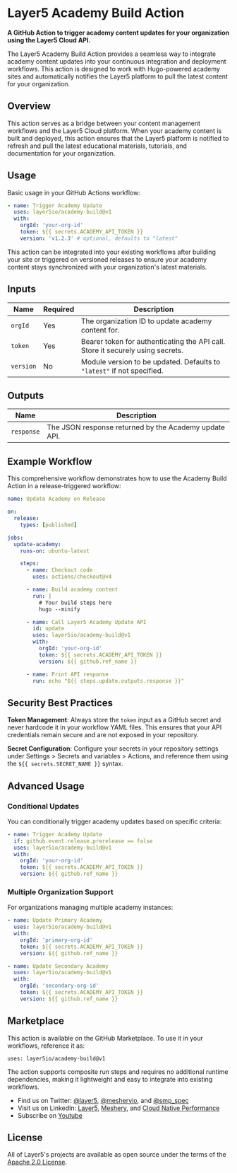 # Layer5 Academy Build Action

**A GitHub Action to trigger academy content updates for your organization using the Layer5 Cloud API.**

The Layer5 Academy Build Action provides a seamless way to integrate academy content updates into your continuous integration and deployment workflows. This action is designed to work with Hugo-powered academy sites and automatically notifies the Layer5 platform to pull the latest content for your organization.

## Overview

This action serves as a bridge between your content management workflows and the Layer5 Cloud platform. When your academy content is built and deployed, this action ensures that the Layer5 platform is notified to refresh and pull the latest educational materials, tutorials, and documentation for your organization.

## Usage

Basic usage in your GitHub Actions workflow:

```yaml
- name: Trigger Academy Update
  uses: layer5io/academy-build@v1
  with:
    orgId: 'your-org-id'
    token: ${{ secrets.ACADEMY_API_TOKEN }}
    version: 'v1.2.3' # optional, defaults to "latest"
```

This action can be integrated into your existing workflows after building your site or triggered on versioned releases to ensure your academy content stays synchronized with your organization's latest materials.

## Inputs

| Name      | Required | Description                                                                    |
| --------- | -------- | ------------------------------------------------------------------------------ |
| `orgId`   | Yes      | The organization ID to update academy content for.                             |
| `token`   | Yes      | Bearer token for authenticating the API call. Store it securely using secrets. |
| `version` | No       | Module version to be updated. Defaults to `"latest"` if not specified.         |

## Outputs

| Name       | Description                                           |
| ---------- | ----------------------------------------------------- |
| `response` | The JSON response returned by the Academy update API. |

## Example Workflow

This comprehensive workflow demonstrates how to use the Academy Build Action in a release-triggered workflow:

```yaml
name: Update Academy on Release

on:
  release:
    types: [published]

jobs:
  update-academy:
    runs-on: ubuntu-latest

    steps:
      - name: Checkout code
        uses: actions/checkout@v4

      - name: Build academy content
        run: |
          # Your build steps here
          hugo --minify

      - name: Call Layer5 Academy Update API
        id: update
        uses: layer5io/academy-build@v1
        with:
          orgId: 'your-org-id'
          token: ${{ secrets.ACADEMY_API_TOKEN }}
          version: ${{ github.ref_name }}

      - name: Print API response
        run: echo "${{ steps.update.outputs.response }}"
```

## Security Best Practices

**Token Management**: Always store the `token` input as a GitHub secret and never hardcode it in your workflow YAML files. This ensures that your API credentials remain secure and are not exposed in your repository.

**Secret Configuration**: Configure your secrets in your repository settings under Settings > Secrets and variables > Actions, and reference them using the `${{ secrets.SECRET_NAME }}` syntax.

## Advanced Usage

### Conditional Updates

You can conditionally trigger academy updates based on specific criteria:

```yaml
- name: Trigger Academy Update
  if: github.event.release.prerelease == false
  uses: layer5io/academy-build@v1
  with:
    orgId: 'your-org-id'
    token: ${{ secrets.ACADEMY_API_TOKEN }}
    version: ${{ github.ref_name }}
```

### Multiple Organization Support

For organizations managing multiple academy instances:

```yaml
- name: Update Primary Academy
  uses: layer5io/academy-build@v1
  with:
    orgId: 'primary-org-id'
    token: ${{ secrets.ACADEMY_API_TOKEN }}
    version: ${{ github.ref_name }}

- name: Update Secondary Academy
  uses: layer5io/academy-build@v1
  with:
    orgId: 'secondary-org-id'
    token: ${{ secrets.ACADEMY_API_TOKEN }}
    version: ${{ github.ref_name }}
```

## Marketplace

This action is available on the GitHub Marketplace. To use it in your workflows, reference it as:

```
uses: layer5io/academy-build@v1
```

The action supports composite run steps and requires no additional runtime dependencies, making it lightweight and easy to integrate into existing workflows.






- Find us on Twitter: [@layer5](https://twitter.com/layer5), [@mesheryio](https://twitter.com/mesheryio), and [@smp_spec](https://twitter.com/smp_spec)
- Visit us on LinkedIn: [Layer5](https://www.linkedin.com/company/layer5), [Meshery](https://www.linkedin.com/showcase/meshery/), and [Cloud Native Performance](https://www.linkedin.com/showcase/service-mesh-performance)
- Subscribe on [Youtube](http://youtube.com/Layer5io?sub_confirmation=1)

## License

All of Layer5's projects are available as open source under the terms of the [Apache 2.0 License](https://opensource.org/licenses/Apache-2.0).